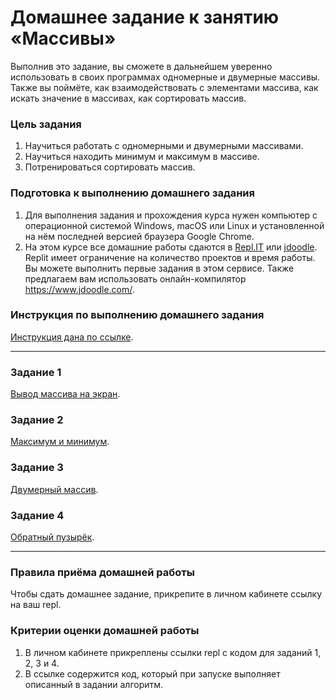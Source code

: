 # Домашнее задание к занятию «Массивы»

Выполнив это задание, вы сможете в дальнейшем уверенно использовать в своих программах одномерные и двумерные массивы. Также вы поймёте, как взаимодействовать с элементами массива, как искать значение в массивах, как сортировать массив.

### Цель задания

1. Научиться работать с одномерными и двумерными массивами.
2. Научиться находить минимум и максимум в массиве.
3. Потренироваться сортировать массив.

### Подготовка к выполнению домашнего задания

1. Для выполнения задания и прохождения курса нужен компьютер с операционной системой Windows, macOS или Linux и установленной на нём последней версией браузера Google Chrome.
2. На этом курсе все домашние работы сдаются в [Repl.IT](http://repl.it/) или [jdoodle](https://www.jdoodle.com/). Replit имеет ограничение на количество проектов и время работы. Вы можете выполнить первые задания в этом сервисе. Также предлагаем вам использовать онлайн-компилятор https://www.jdoodle.com/.

### Инструкция по выполнению домашнего задания

[Инструкция дана по ссылке](https://github.com/netology-code/cpps-homeworks/tree/main/common).

------

### Задание 1

[Вывод массива на экран](01).

### Задание 2

[Максимум и минимум](02).

### Задание 3

[Двумерный массив](03).

### Задание 4

[Обратный пузырёк](04).

------

### Правила приёма домашней работы

Чтобы сдать домашнее задание, прикрепите в личном кабинете ссылку на ваш repl.

### Критерии оценки домашней работы

1. В личном кабинете прикреплены ссылки repl с кодом для заданий 1, 2, 3 и 4.
2. В ссылке содержится код, который при запуске выполняет описанный в задании алгоритм.
